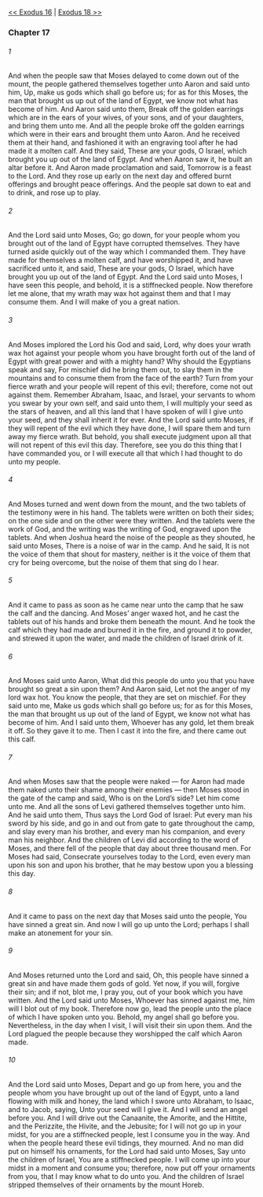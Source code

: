 [<< Exodus 16](Exodus%2016.md)  |  [Exodus 18 >>](Exodus%2018.md)

### Chapter 17
###### 1
And when the people saw that Moses delayed to come down out of the mount, the people gathered themselves together unto Aaron and said unto him, Up, make us gods which shall go before us; for as for this Moses, the man that brought us up out of the land of Egypt, we know not what has become of him. And Aaron said unto them, Break off the golden earrings which are in the ears of your wives, of your sons, and of your daughters, and bring them unto me. And all the people broke off the golden earrings which were in their ears and brought them unto Aaron. And he received them at their hand, and fashioned it with an engraving tool after he had made it a molten calf. And they said, These are your gods, O Israel, which brought you up out of the land of Egypt. And when Aaron saw it, he built an altar before it. And Aaron made proclamation and said, Tomorrow is a feast to the Lord. And they rose up early on the next day and offered burnt offerings and brought peace offerings. And the people sat down to eat and to drink, and rose up to play.

###### 2
And the Lord said unto Moses, Go; go down, for your people whom you brought out of the land of Egypt have corrupted themselves. They have turned aside quickly out of the way which I commanded them. They have made for themselves a molten calf, and have worshipped it, and have sacrificed unto it, and said, These are your gods, O Israel, which have brought you up out of the land of Egypt. And the Lord said unto Moses, I have seen this people, and behold, it is a stiffnecked people. Now therefore let me alone, that my wrath may wax hot against them and that I may consume them. And I will make of you a great nation.

###### 3
And Moses implored the Lord his God and said, Lord, why does your wrath wax hot against your people whom you have brought forth out of the land of Egypt with great power and with a mighty hand? Why should the Egyptians speak and say, For mischief did he bring them out, to slay them in the mountains and to consume them from the face of the earth? Turn from your fierce wrath and your people will repent of this evil; therefore, come not out against them. Remember Abraham, Isaac, and Israel, your servants to whom you swear by your own self, and said unto them, I will multiply your seed as the stars of heaven, and all this land that I have spoken of will I give unto your seed, and they shall inherit it for ever. And the Lord said unto Moses, if they will repent of the evil which they have done, I will spare them and turn away my fierce wrath. But behold, you shall execute judgment upon all that will not repent of this evil this day. Therefore, see you do this thing that I have commanded you, or I will execute all that which I had thought to do unto my people.

###### 4
And Moses turned and went down from the mount, and the two tablets of the testimony were in his hand. The tablets were written on both their sides; on the one side and on the other were they written. And the tablets were the work of God, and the writing was the writing of God, engraved upon the tablets. And when Joshua heard the noise of the people as they shouted, he said unto Moses, There is a noise of war in the camp. And he said, It is not the voice of them that shout for mastery, neither is it the voice of them that cry for being overcome, but the noise of them that sing do I hear.

###### 5
And it came to pass as soon as he came near unto the camp that he saw the calf and the dancing. And Moses’ anger waxed hot, and he cast the tablets out of his hands and broke them beneath the mount. And he took the calf which they had made and burned it in the fire, and ground it to powder, and strewed it upon the water, and made the children of Israel drink of it.

###### 6
And Moses said unto Aaron, What did this people do unto you that you have brought so great a sin upon them? And Aaron said, Let not the anger of my lord wax hot. You know the people, that they are set on mischief. For they said unto me, Make us gods which shall go before us; for as for this Moses, the man that brought us up out of the land of Egypt, we know not what has become of him. And I said unto them, Whoever has any gold, let them break it off. So they gave it to me. Then I cast it into the fire, and there came out this calf.

###### 7
And when Moses saw that the people were naked — for Aaron had made them naked unto their shame among their enemies — then Moses stood in the gate of the camp and said, Who is on the Lord’s side? Let him come unto me. And all the sons of Levi gathered themselves together unto him. And he said unto them, Thus says the Lord God of Israel: Put every man his sword by his side, and go in and out from gate to gate throughout the camp, and slay every man his brother, and every man his companion, and every man his neighbor. And the children of Levi did according to the word of Moses, and there fell of the people that day about three thousand men. For Moses had said, Consecrate yourselves today to the Lord, even every man upon his son and upon his brother, that he may bestow upon you a blessing this day.

###### 8
And it came to pass on the next day that Moses said unto the people, You have sinned a great sin. And now I will go up unto the Lord; perhaps I shall make an atonement for your sin.

###### 9
And Moses returned unto the Lord and said, Oh, this people have sinned a great sin and have made them gods of gold. Yet now, if you will, forgive their sin; and if not, blot me, I pray you, out of your book which you have written. And the Lord said unto Moses, Whoever has sinned against me, him will I blot out of my book. Therefore now go, lead the people unto the place of which I have spoken unto you. Behold, my angel shall go before you. Nevertheless, in the day when I visit, I will visit their sin upon them. And the Lord plagued the people because they worshipped the calf which Aaron made.

###### 10
And the Lord said unto Moses, Depart and go up from here, you and the people whom you have brought up out of the land of Egypt, unto a land flowing with milk and honey, the land which I swore unto Abraham, to Isaac, and to Jacob, saying, Unto your seed will I give it. And I will send an angel before you. And I will drive out the Canaanite, the Amorite, and the Hittite, and the Perizzite, the Hivite, and the Jebusite; for I will not go up in your midst, for you are a stiffnecked people, lest I consume you in the way. And when the people heard these evil tidings, they mourned. And no man did put on himself his ornaments, for the Lord had said unto Moses, Say unto the children of Israel, You are a stiffnecked people. I will come up into your midst in a moment and consume you; therefore, now put off your ornaments from you, that I may know what to do unto you. And the children of Israel stripped themselves of their ornaments by the mount Horeb.